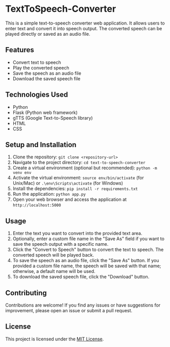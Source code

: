 # TextToSpeech-Converter
This is a simple text-to-speech converter web application. It allows users to enter text and convert it into speech output. The converted speech can be played directly or saved as an audio file.

## Features

- Convert text to speech
- Play the converted speech
- Save the speech as an audio file
- Download the saved speech file

## Technologies Used

- Python
- Flask (Python web framework)
- gTTS (Google Text-to-Speech library)
- HTML
- CSS

## Setup and Installation

1. Clone the repository: `git clone <repository-url>`
2. Navigate to the project directory: `cd text-to-speech-converter`
3. Create a virtual environment (optional but recommended): `python -m venv env`
4. Activate the virtual environment: `source env/bin/activate` (for Unix/Mac) or `.\env\Scripts\activate` (for Windows)
5. Install the dependencies: `pip install -r requirements.txt`
6. Run the application: `python app.py`
7. Open your web browser and access the application at `http://localhost:5000`

## Usage

1. Enter the text you want to convert into the provided text area.
2. Optionally, enter a custom file name in the "Save As" field if you want to save the speech output with a specific name.
3. Click the "Convert to Speech" button to convert the text to speech. The converted speech will be played back.
4. To save the speech as an audio file, click the "Save As" button. If you provided a custom file name, the speech will be saved with that name; otherwise, a default name will be used.
5. To download the saved speech file, click the "Download" button.

## Contributing

Contributions are welcome! If you find any issues or have suggestions for improvement, please open an issue or submit a pull request.

## License

This project is licensed under the [MIT License](LICENSE).

